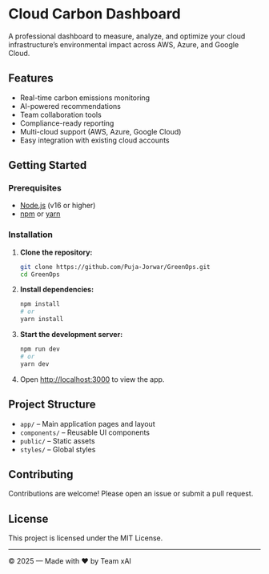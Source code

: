 # Cloud Carbon Dashboard

A professional dashboard to measure, analyze, and optimize your cloud infrastructure’s environmental impact across AWS, Azure, and Google Cloud.

## Features

- Real-time carbon emissions monitoring
- AI-powered recommendations
- Team collaboration tools
- Compliance-ready reporting
- Multi-cloud support (AWS, Azure, Google Cloud)
- Easy integration with existing cloud accounts

## Getting Started

### Prerequisites

- [Node.js](https://nodejs.org/) (v16 or higher)
- [npm](https://www.npmjs.com/) or [yarn](https://yarnpkg.com/)

### Installation

1. **Clone the repository:**
   ```bash
   git clone https://github.com/Puja-Jorwar/GreenOps.git
   cd GreenOps
   ```

2. **Install dependencies:**
   ```bash
   npm install
   # or
   yarn install
   ```

3. **Start the development server:**
   ```bash
   npm run dev
   # or
   yarn dev
   ```

4. Open [http://localhost:3000](http://localhost:3000) to view the app.

## Project Structure

- `app/` – Main application pages and layout
- `components/` – Reusable UI components
- `public/` – Static assets
- `styles/` – Global styles

## Contributing

Contributions are welcome! Please open an issue or submit a pull request.

## License

This project is licensed under the MIT License.

---

&copy; 2025 — Made with ♥ by Team xAI
